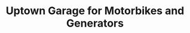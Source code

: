 ---
title: "Uptown Garage for Motorbikes and Generators"
url: /zwedru/uptown-garage-for-motorbikes-and-generators/
shop: Autowerkstatt
---